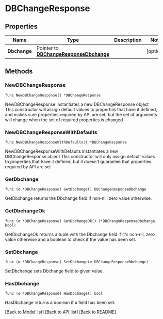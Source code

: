 # DBChangeResponse

## Properties

Name | Type | Description | Notes
------------ | ------------- | ------------- | -------------
**Dbchange** | Pointer to [**DBChangeResponseDbchange**](DBChangeResponse_dbchange.md) |  | [optional] 

## Methods

### NewDBChangeResponse

`func NewDBChangeResponse() *DBChangeResponse`

NewDBChangeResponse instantiates a new DBChangeResponse object
This constructor will assign default values to properties that have it defined,
and makes sure properties required by API are set, but the set of arguments
will change when the set of required properties is changed

### NewDBChangeResponseWithDefaults

`func NewDBChangeResponseWithDefaults() *DBChangeResponse`

NewDBChangeResponseWithDefaults instantiates a new DBChangeResponse object
This constructor will only assign default values to properties that have it defined,
but it doesn't guarantee that properties required by API are set

### GetDbchange

`func (o *DBChangeResponse) GetDbchange() DBChangeResponseDbchange`

GetDbchange returns the Dbchange field if non-nil, zero value otherwise.

### GetDbchangeOk

`func (o *DBChangeResponse) GetDbchangeOk() (*DBChangeResponseDbchange, bool)`

GetDbchangeOk returns a tuple with the Dbchange field if it's non-nil, zero value otherwise
and a boolean to check if the value has been set.

### SetDbchange

`func (o *DBChangeResponse) SetDbchange(v DBChangeResponseDbchange)`

SetDbchange sets Dbchange field to given value.

### HasDbchange

`func (o *DBChangeResponse) HasDbchange() bool`

HasDbchange returns a boolean if a field has been set.


[[Back to Model list]](../README.md#documentation-for-models) [[Back to API list]](../README.md#documentation-for-api-endpoints) [[Back to README]](../README.md)


